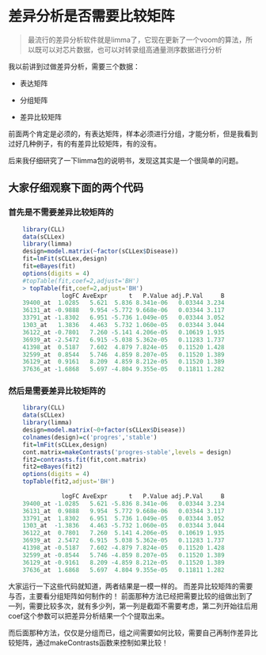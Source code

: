 # 差异分析是否需要比较矩阵

>  最流行的差异分析软件就是limma了，它现在更新了一个voom的算法，所以既可以对芯片数据，也可以对转录组高通量测序数据进行分析

我以前讲到过做差异分析，需要三个数据：

  * 表达矩阵
  
  * 分组矩阵
  
  * 差异比较矩阵

前面两个肯定是必须的，有表达矩阵，样本必须进行分组，才能分析，但是我看到过好几种例子，有的有差异比较矩阵，有的没有。

后来我仔细研究了一下limma包的说明书，发现这其实是一个很简单的问题。

## 大家仔细观察下面的两个代码

### 首先是不需要差异比较矩阵的

```R
    library(CLL)
    data(sCLLex)
    library(limma)
    design=model.matrix(~factor(sCLLex$Disease))
    fit=lmFit(sCLLex,design)
    fit=eBayes(fit)
    options(digits = 4)
    #topTable(fit,coef=2,adjust='BH') 
    > topTable(fit,coef=2,adjust='BH')
               logFC AveExpr      t   P.Value adj.P.Val     B
    39400_at  1.0285   5.621  5.836 8.341e-06   0.03344 3.234
    36131_at -0.9888   9.954 -5.772 9.668e-06   0.03344 3.117
    33791_at -1.8302   6.951 -5.736 1.049e-05   0.03344 3.052
    1303_at   1.3836   4.463  5.732 1.060e-05   0.03344 3.044
    36122_at -0.7801   7.260 -5.141 4.206e-05   0.10619 1.935
    36939_at -2.5472   6.915 -5.038 5.362e-05   0.11283 1.737
    41398_at  0.5187   7.602  4.879 7.824e-05   0.11520 1.428
    32599_at  0.8544   5.746  4.859 8.207e-05   0.11520 1.389
    36129_at  0.9161   8.209  4.859 8.212e-05   0.11520 1.389
    37636_at -1.6868   5.697 -4.804 9.355e-05   0.11811 1.282

```

### 然后是需要差异比较矩阵的

```R
    library(CLL)
    data(sCLLex)
    library(limma)
    design=model.matrix(~0+factor(sCLLex$Disease))
    colnames(design)=c('progres','stable')
    fit=lmFit(sCLLex,design)
    cont.matrix=makeContrasts('progres-stable',levels = design)
    fit2=contrasts.fit(fit,cont.matrix)
    fit2=eBayes(fit2)
    options(digits = 4)
    topTable(fit2,adjust='BH')
     
               logFC AveExpr      t   P.Value adj.P.Val     B
    39400_at -1.0285   5.621 -5.836 8.341e-06   0.03344 3.234
    36131_at  0.9888   9.954  5.772 9.668e-06   0.03344 3.117
    33791_at  1.8302   6.951  5.736 1.049e-05   0.03344 3.052
    1303_at  -1.3836   4.463 -5.732 1.060e-05   0.03344 3.044
    36122_at  0.7801   7.260  5.141 4.206e-05   0.10619 1.935
    36939_at  2.5472   6.915  5.038 5.362e-05   0.11283 1.737
    41398_at -0.5187   7.602 -4.879 7.824e-05   0.11520 1.428
    32599_at -0.8544   5.746 -4.859 8.207e-05   0.11520 1.389
    36129_at -0.9161   8.209 -4.859 8.212e-05   0.11520 1.389
    37636_at  1.6868   5.697  4.804 9.355e-05   0.11811 1.282
```

大家运行一下这些代码就知道，两者结果是一模一样的。
而差异比较矩阵的需要与否，主要看分组矩阵如何制作的！
前面那种方法已经把需要比较的组做出到了一列，需要比较多次，就有多少列，第一列是截距不需要考虑，第二列开始往后用coef这个参数可以把差异分析结果一个个提取出来。

而后面那种方法，仅仅是分组而已，组之间需要如何比较，需要自己再制作差异比较矩阵，通过makeContrasts函数来控制如果比较！

